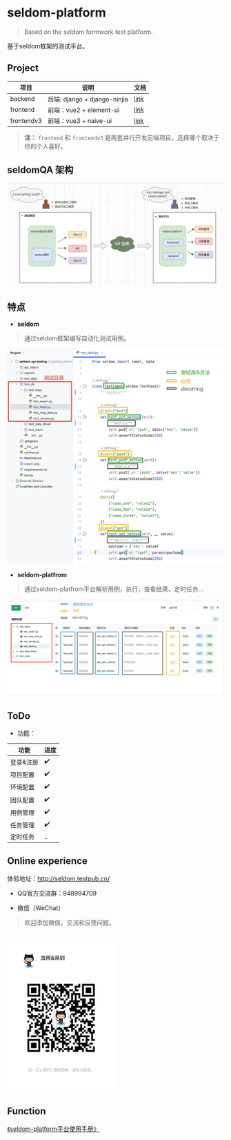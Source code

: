 # seldom-platform

> Based on the seldom formwork test platform.

基于seldom框架的测试平台。

## Project

| 项目       | 说明                         | 文档                           |
| ---------- | ---------------------------- | ------------------------------ |
| backend    | 后端: django + django-ninjia | [link](./backend/README.md)    |
| frontend   | 前端：vue2 + element-ui      | [link](./frontend/README.md)   |
| frontendv3 | 前端：vue3 + naive-ui        | [link](./frontendv3/README.md) |

> __注：__
> `frontend` 和 `frontendv3` 是两套并行开发前端项目，选择哪个取决于你的个人喜好。

## seldomQA 架构

![](./architecture.png)


## 特点

* **seldom**

> 通过seldom框架编写自动化测试用例。

![](./img/seldom-code.png)

* **seldom-platfrom**

> 通过seldom-platfrom平台解析用例，执行、查看结果、定时任务...

![](./img/seldom-platform-code.png)

## ToDo

* 功能：

| 功能      | 进度 |
| --------- | ------- |
| 登录&注册 | ✔️      |
| 项目配置  | ✔️      |
| 环境配置  | ✔️      |
| 团队配置  | ✔️      |
| 用例管理  | ✔️      |
| 任务管理  | ✔️      |
| 定时任务  | ..      |

## Online experience

体验地址：http://seldom.testpub.cn/

* QQ官方交流群：948994709

* 微信（WeChat）

> 欢迎添加微信，交流和反馈问题。

<div style="display: flex;justify-content: space-between;width: 100%">
    <p><img alt="微信" src="wechat.jpg" style="width: 250px;height: 100%" ></p>
</div>

## Function

[《seldom-platform平台使用手册》](https://www.yuque.com/chongshi/raflru/ghot2m)
